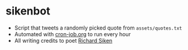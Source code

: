 # sikenbot
* Script that tweets a randomly picked quote from `assets/quotes.txt`
* Automated with [cron-job.org](https://cron-job.org/en/) to run every hour
* All writing credits to poet [Richard Siken](https://genius.com/artists/Richard-siken)
